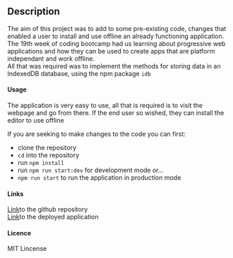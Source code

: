 ## Description

The aim of this project was to add to some pre-existing code, changes that enabled a user to install and use offline an already functioning application.<br> 
The 19th week of coding bootcamp had us learning about progressive web applications and how they can be used to create apps that are platform independant and work offline.<br>
All that was required was to implement the methods for storing data in an IndexedDB database, using the npm package `idb`

#### Usage

The application is very easy to use, all that is required is to visit the webpage and go from there. If the end user so wished, they can install the editor to use offline

If you are seeking to make changes to the code you can first:
- clone the repository
- `cd` into the repository
- run `npm install`
- run `npm run start:dev` for development mode or... 
- `npm run start` to run the application in production mode

#### Links

[Link](https://github.com/JLP-55/Another-text-editor-web-app)to the github repository<br>
[Link](https://another-text-editor-web-app.onrender.com)to the deployed application<br>

#### Licence

MIT Lincense